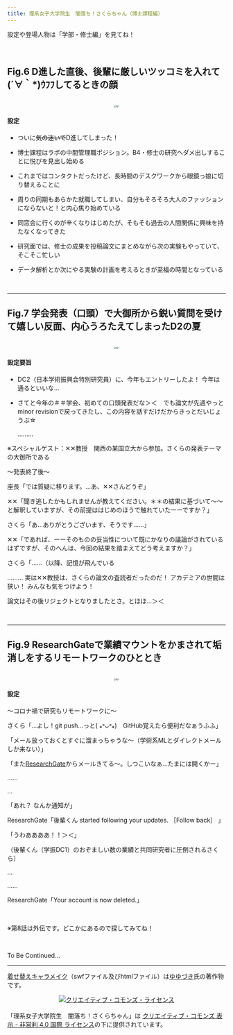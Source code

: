 ```yaml
---
title: 理系女子大学院生　闇落ち！さくらちゃん（博士課程編）
---
```


設定や登場人物は「学部・修士編」を見てね！

<br>

## Fig.6 D進した直後、後輩に厳しいツッコミを入れて(´∀｀*)ｳﾌﾌしてるときの顔

<br>

<div align="center"><img src="https://s3-ap-northeast-1.amazonaws.com/felesitas.cloud.storage/media_attachments/files/002/493/657/original/3f366e87d51e8acc.png" alt="fig.1" title="fig.1" style="zoom:30%;" /></div>

#### 設定

- ついに~~気の迷いで~~D進してしまった！

- 博士課程はラボの中間管理職ポジション。B4・修士の研究へダメ出しすることに悦びを見出し始める

- これまではコンタクトだったけど、長時間のデスクワークから眼鏡っ娘に切り替えることに

- 周りの同期もあらかた就職してしまい、自分もそろそろ大人のファッションにならないと！と内心焦り始めている

- 同窓会に行くのが辛くなりはじめたが、そもそも過去の人間関係に興味を持たなくなってきた

- 研究面では、修士の成果を投稿論文にまとめながら次の実験もやっていて、そこそこ忙しい

- データ解析とか次にやる実験の計画を考えるときが至福の時間となっている

  <br>

---

## Fig.7 学会発表（口頭）で大御所から鋭い質問を受けて嬉しい反面、内心うろたえてしまったD2の夏

<br>

<div align="center"><img src="https://i.gyazo.com/9e9bf2aaaa7f1caca74126b0ca151452.png" alt="fig.1" title="fig.1" style="zoom:30%;" /></div>

#### 設定要旨

- DC2（日本学術振興会特別研究員）に、今年もエントリーしたよ！ 今年は通るといいな…

- さてと今年の＃＃学会、初めての口頭発表だな＞＜　でも論文が先週やっとminor revisionで戻ってきたし、この内容を話すだけだからきっとだいじょうぶ☆

  ………

※スペシャルゲスト：✕✕教授　関西の某国立大から参加。さくらの発表テーマの大御所である

〜発表終了後〜

座長「では質疑に移ります。…あ、✕✕さんどうぞ」

✕✕「聞き逃したかもしれませんが教えてください。＊＊の結果に基づいて〜〜と解釈していますが、その前提ははじめのほうで触れていたーーですか？」

さくら「あ…ありがとうございます、そうです……」

✕✕「であれば、ーーそのものの妥当性について既にかなりの議論がされているはずですが、そのへんは、今回の結果を踏まえてどう考えますか？」

さくら「……（以降、記憶が飛んでいる



………
実は✕✕教授は、さくらの論文の査読者だったのだ！ アカデミアの世間は狭い！ みんなも気をつけよう！

論文はその後リジェクトとなりましたとさ。とほほ…＞＜

<br>

---

## Fig.9 ResearchGateで業績マウントをかまされて垢消しをするリモートワークのひととき

<br>

<div align="center"><img src="https://i.gyazo.com/7914d717eb61e3ac501cdea5978ff25e.png" alt="fig.1" title="fig.1" style="zoom:30%;" /></div>

#### 設定

〜コロナ禍で研究もリモートワークに〜

さくら「…よし！git push…っと( ⁎˃ᴗ˂⁎)　GitHub覚えたら便利だなぁうふふ」

「メール放っておくとすぐに溜まっちゃうな〜（学術系MLとダイレクトメールしか来ない）」

「また[ResearchGate](https://www.researchgate.net)からメールきてる〜。しつこいなぁ…たまには開くかー」

……

…

「あれ？ なんか通知が」

ResearchGate「後輩くん started following your updates. ［Follow back］ 」

「うわああああ！！＞＜」

（後輩くん（学振DC1）のおぞましい数の業績と共同研究者に圧倒されるさくら）

…

……

ResearchGate「Your account is now deleted.」

<br>

※第8話は外伝です。どこかにあるので探してみてね！

<br>

To Be Continued...

---

[着せ替えキャラメイク](https://www.pixiv.net/artworks/72376084)（swfファイル及びhtmlファイル）は[ゆゆづき](https://www.pixiv.net/users/34513911)氏の著作物です。

<div align="center"><a rel="license" href="http://creativecommons.org/licenses/by-nc/4.0/"><img alt="クリエイティブ・コモンズ・ライセンス" style="border-width:0" src="https://i.creativecommons.org/l/by-nc/4.0/88x31.png" /></a></div><br />「理系女子大学院生　闇落ち！さくらちゃん」は <a rel="license" href="http://creativecommons.org/licenses/by-nc/4.0/">クリエイティブ・コモンズ 表示 - 非営利 4.0 国際 ライセンス</a>の下に提供されています。

